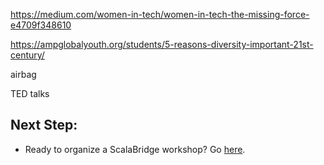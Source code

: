 https://medium.com/women-in-tech/women-in-tech-the-missing-force-e4709f348610


https://ampglobalyouth.org/students/5-reasons-diversity-important-21st-century/


airbag

TED talks



## Next Step:
- Ready to organize a ScalaBridge workshop? Go [here](./README.md#bulb-how-to-organize-a-scalabridge-workshop).